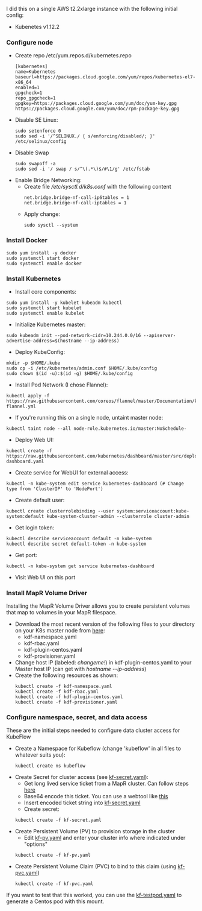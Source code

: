 I did this on a single AWS t2.2xlarge instance with the following initial config:
* Kubenetes v1.12.2

### Configure node
* Create repo /etc/yum.repos.d/kubernetes.repo
    ```
    [kubernetes]
    name=Kubernetes
    baseurl=https://packages.cloud.google.com/yum/repos/kubernetes-el7-x86_64
    enabled=1
    gpgcheck=1
    repo_gpgcheck=1
    gpgkey=https://packages.cloud.google.com/yum/doc/yum-key.gpg https://packages.cloud.google.com/yum/doc/rpm-package-key.gpg
    ```
* Disable SE Linux: 
    ```
    sudo setenforce 0
    sudo sed -i '/^SELINUX./ { s/enforcing/disabled/; }' /etc/selinux/config
    ```
* Disable Swap
    ```
    sudo swapoff -a
    sudo sed -i '/ swap / s/^\(.*\)$/#\1/g' /etc/fstab
    ```
* Enable Bridge Networking:
  * Create file */etc/sysctl.d/k8s.conf* with the following content
    ```
    net.bridge.bridge-nf-call-ip6tables = 1
	net.bridge.bridge-nf-call-iptables = 1
    ```
  * Apply change:
    ```
    sudo sysctl --system
    ```

### Install Docker
```
sudo yum install -y docker
sudo systemctl start docker
sudo systemctl enable docker

```

### Install Kubernetes
* Install core components:
```
sudo yum install -y kubelet kubeadm kubectl
sudo systemctl start kubelet
sudo systemctl enable kubelet

```
* Initialize Kubernetes master:
```
sudo kubeadm init --pod-network-cidr=10.244.0.0/16 --apiserver-advertise-address=$(hostname --ip-address)

```
* Deploy KubeConfig:
```
mkdir -p $HOME/.kube
sudo cp -i /etc/kubernetes/admin.conf $HOME/.kube/config
sudo chown $(id -u):$(id -g) $HOME/.kube/config
```
* Install Pod Network (I chose Flannel):
```
kubectl apply -f https://raw.githubusercontent.com/coreos/flannel/master/Documentation/kube-flannel.yml
```
* If you're running this on a single node, untaint master node:
```
kubectl taint node --all node-role.kubernetes.io/master:NoSchedule-
```
* Deploy Web UI:
```
kubectl create -f https://raw.githubusercontent.com/kubernetes/dashboard/master/src/deploy/recommended/kubernetes-dashboard.yaml
```
* Create service for WebUI for external access:
```
kubectl -n kube-system edit service kubernetes-dashboard (# Change type from 'ClusterIP' to 'NodePort')
```
* Create default user:
```
kubectl create clusterrolebinding --user system:serviceaccount:kube-system:default kube-system-cluster-admin --clusterrole cluster-admin
```
* Get login token:
```
kubectl describe serviceaccount default -n kube-system
kubectl describe secret default-token -n kube-system
```
* Get port:
```
kubectl -n kube-system get service kubernetes-dashboard
```
* Visit Web UI on this port 

### Install MapR Volume Driver
Installing the MapR Volume Driver allows you to create persistent volumes that map to volumes in your MapR filespace.
* Download the most recent version of the following files to your directory on your K8s master node from [here](http://package.mapr.com/tools/KubernetesDataFabric/):
  * kdf-namespace.yaml
  * kdf-rbac.yaml
  * kdf-plugin-centos.yaml
  * kdf-provisioner.yaml
* Change host IP (labeled: *changeme!*) in kdf-plugin-centos.yaml to your Master host IP (can get with *hostname --ip-address*)
* Create the following resources as shown:
  ```
  kubectl create -f kdf-namespace.yaml
  kubectl create -f kdf-rbac.yaml
  kubectl create -f kdf-plugin-centos.yaml
  kubectl create -f kdf-provisioner.yaml
  ```

### Configure namespace, secret, and data access
These are the initial steps needed to configure data cluster access for KubeFlow
* Create a Namespace for Kubeflow (change 'kubeflow' in all files to whatever suits you): 
  ```
  kubectl create ns kubeflow
  ```
* Create Secret for cluster access (see [kf-secret.yaml](kf-secret.yaml)):
  * Get long lived service ticket from a MapR cluster. Can follow steps [here](https://mapr.com/docs/61/SecurityGuide/GeneratingServiceTicket.html)
  * Base64 encode this ticket. You can use a webtool like [this](https://www.base64encode.org/)
  * Insert encoded ticket string into [kf-secret.yaml](kf-secret.yaml) 
  * Create secret: 
  ```
  kubectl create -f kf-secret.yaml
  ```
* Create Persistent Volume (PV) to provision storage in the cluster
  * Edit [kf-pv.yaml](kf-pv.yaml) and enter your cluster info where indicated under "options"
  ```
  kubectl create -f kf-pv.yaml
  ```
* Create Persistent Volume Claim (PVC) to bind to this claim (using [kf-pvc.yaml](kf-pvc.yaml))
  ```
  kubectl create -f kf-pvc.yaml
  ```


If you want to test that this worked, you can use the [kf-testpod.yaml](kf-testpod.yaml) to generate a Centos pod with this mount.